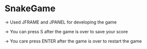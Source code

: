 # SnakeGame

-> Used JFRAME and JPANEL for developing the game

-> You can press S after the game is over to save your score

-> You care press ENTER after the game is over to restart the game 
